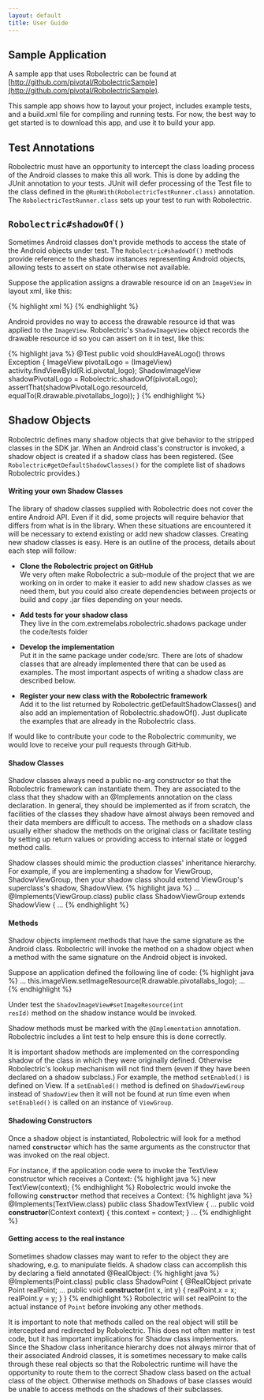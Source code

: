 ```yaml
---
layout: default
title: User Guide
---
```


## Sample Application

A sample app that uses Robolectric can be found at
[http://github.com/pivotal/RobolectricSample](http://github.com/pivotal/RobolectricSample).

This sample app shows how to layout your project, includes example tests, and a build.xml file for compiling and
running tests. For now, the best way to get started is to download this app, and use it to build your app.

## Test Annotations

Robolectric must have an opportunity to intercept the class loading process of the Android classes to make this all
work. This is done by adding the JUnit annotation to your tests. JUnit will defer processing of the Test file to the
class defined in the <code>@RunWith(RobolectricTestRunner.class)</code> annotation. The
<code>RobolectricTestRunner.class</code> sets up your test to run with Robolectric.

## <code>Robolectric#shadowOf()</code>

Sometimes Android classes don't provide methods to access the state of the Android objects under test. The
<code>Robolectric#shadowOf()</code> methods provide reference to the shadow instances representing Android objects,
allowing tests to assert on state otherwise not available.

Suppose the application assigns a drawable resource id on an <code>ImageView</code> in layout xml, like this:

{% highlight xml %}
<ImageView
    android:id="@+id/pivotal_logo"
    android:layout_width="fill_parent"
    android:layout_height="wrap_content"
    android:src="@drawable/pivotallabs_logo"
    android:layout_marginBottom="10dip"
    > 
{% endhighlight %}

Android provides no way to access the drawable resource id that was applied to the <code>ImageView</code>.
Robolectric's <code>ShadowImageView</code> object records the drawable resource id so you can assert on it in test,
like this:

{% highlight java %}
@Test
public void shouldHaveALogo() throws Exception {
    ImageView pivotalLogo = (ImageView) activity.findViewById(R.id.pivotal_logo);
    ShadowImageView shadowPivotalLogo = Robolectric.shadowOf(pivotalLogo);
    assertThat(shadowPivotalLogo.resourceId, equalTo(R.drawable.pivotallabs_logo));
}
{% endhighlight %}

## Shadow Objects

Robolectric defines many shadow objects that give behavior to the stripped classes in the SDK jar. When an Android
class's constructor is invoked, a shadow object is created if a shadow class has been registered.
(See <code>Robolectric#getDefaultShadowClasses()</code> for the complete list of shadows Robolectric provides.)

#### Writing your own Shadow Classes
The library of shadow classes supplied with Robolectric does not cover the entire Android API. Even if it did, some
projects will require behavior that differs from what is in the library. When these situations are encountered
it will be necessary to extend existing or add new shadow classes. Creating new shadow classes is easy. Here is an
outline of the process, details about each step will follow:

- <b>Clone the Robolectric project on GitHub</b><br />
We very often make Robolectric a sub-module of the project that we are working on in order to make it easier to add
new shadow classes as we need them, but you could also create dependencies between projects or build and copy .jar files
depending on your needs.

- <b>Add tests for your shadow class</b><br />
They live in the com.extremelabs.robolectric.shadows package under the code/tests folder

- <b>Develop the implementation</b><br />
Put it in the same package under code/src. There are lots of shadow classes that are already implemented there that can
be used as examples. The most important aspects of writing a shadow class are described below.

- <b>Register your new class with the Robolectric framework</b><br />
Add it to the list returned by Robolectric.getDefaultShadowClasses() and also add an implementation of
Robolectric.shadowOf(). Just duplicate the examples that are already in the Robolectric class.

If would like to contribute your code to the Robolectric community, we would love to receive your pull requests through
GitHub.

#### Shadow Classes

Shadow classes always need a public no-arg constructor so that the Robolectric framework can instantiate them. They are
associated to the class that they shadow with an @Implements annotation on the class declaration. In general, they
should be implemented as if from scratch, the facilities of the classes they shadow have almost always been removed and
their data members are difficult to access. The methods on a shadow class usually either shadow the methods on the
original class or facilitate testing by setting up return values or providing access to internal state or logged
method calls.

Shadow classes should mimic the production classes' inheritance hierarchy. For example, if you are implementing a shadow
for ViewGroup, ShadowViewGroup, then your shadow class should extend ViewGroup's superclass's shadow,
ShadowView.
{% highlight java %}
  ...
  @Implements(ViewGroup.class)
  public class ShadowViewGroup extends ShadowView {
  ...
{% endhighlight %}

#### Methods

Shadow objects implement methods that have the same signature as the Android class. Robolectric will invoke the method
on a shadow object when a method with the same signature on the Android object is invoked.

Suppose an application defined the following line of code:
{% highlight java %}
  ...
  this.imageView.setImageResource(R.drawable.pivotallabs_logo);
  ...
{% endhighlight %}

Under test the <code>ShadowImageView#setImageResource(int resId)</code> method on the shadow instance would be invoked.

Shadow methods must be marked with the <code>@Implementation</code> annotation. Robolectric includes a lint test to help
ensure this is done correctly.

It is important shadow methods are implemented on the corresponding shadow of the class in which they were
originally defined. Otherwise Robolectric's lookup mechanism will not find them (even if they have been declared on a
shadow subclass.) For example, the method <code>setEnabled()</code> is defined on View. If a <code>setEnabled()</code>
method is defined on <code>ShadowViewGroup</code> instead of <code>ShadowView</code> then it will not be found at run
time even when <code>setEnabled()</code> is called on an instance of <code>ViewGroup</code>.

#### Shadowing Constructors

Once a shadow object is instantiated, Robolectric will look for a method named <code>__constructor__</code> which has
the same arguments as the constructor that was invoked on the real object.

For instance, if the application code were to invoke the TextView constructor which receives a Context:
{% highlight java %}
new TextView(context);
{% endhighlight %}
Robolectric would invoke the following <code>__constructor__</code> method that receives a Context:
{% highlight java %}
@Implements(TextView.class)
public class ShadowTextView {
  ...
  public void __constructor__(Context context) {
    this.context = context;
  }
  ...
{% endhighlight %}


#### Getting access to the real instance

Sometimes shadow classes may want to refer to the object they are shadowing, e.g. to manipulate fields. A shadow class
can accomplish this by declaring a field annotated @RealObject:
{% highlight java %}
@Implements(Point.class)
public class ShadowPoint {
    @RealObject private Point realPoint;
    ...
    public void __constructor__(int x, int y) {
        realPoint.x = x;
        realPoint.y = y;
    }
}
{% endhighlight %}
Robolectric will set realPoint to the actual instance of <code>Point</code> before invoking any other methods.

It is important to note that methods called on the real object will still be intercepted and redirected by Robolectric.
This does not often matter in test code, but it has important implications for Shadow class implementors. Since the
Shadow class inheritance hierarchy does not always mirror that of their associated Android classes, it is sometimes
necessary to make calls through these real objects so that the Robolectric runtime will have the opportunity to route
them to the correct Shadow class based on the actual class of the object. Otherwise methods on Shadows of base classes
would be unable to access methods on the shadows of their subclasses.



